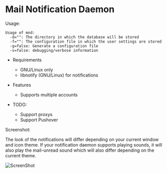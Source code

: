 Mail Notification Daemon
=====================

Usage:
```
Usage of mnd:
  -d="": The directory in which the database will be stored
  -f="": The configuration file in which the user settings are stored
  -g=false: Generate a configuration file
  -v=false: debugging/verbose information
```

- Requirements

	- GNU/Linux only
	- libnotify (GNU/Linux) for notifications

- Features

	- Supports multiple accounts

- TODO:

	- Support proxys
	- Support Pushover

Screenshot:

The look of the notifications will differ depending on your current window and icon theme. If your notification daemon supports playing sounds, it will also play the mail-unread sound which will also differ depending on the current theme.

![ScreenShot](http://apollo.firebit.co.uk/~dc0/imgsrc/2015-03-14--1426373296_524x342_scrot.png)